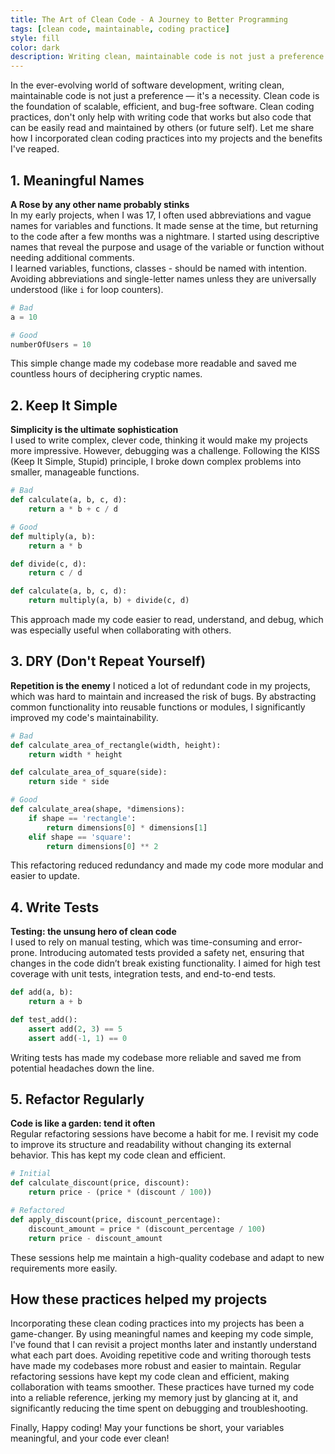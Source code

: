 ```yaml
---
title: The Art of Clean Code - A Journey to Better Programming
tags: [clean code, maintainable, coding practice]
style: fill
color: dark
description: Writing clean, maintainable code is not just a preference — it's a necessity.
---
```


In the ever-evolving world of software development, writing clean, maintainable code is not just a preference — it's a necessity. Clean code is the foundation of scalable, efficient, and bug-free software. Clean coding practices, don't only help with writing code that works but also code that can be easily read and maintained by others (or future self). Let me share how I incorporated clean coding practices into my projects and the benefits I've reaped.

## 1. Meaningful Names

**A Rose by any other name probably stinks**<br>
In my early projects, when I was 17, I often used abbreviations and vague names for variables and functions. It made sense at the time, but returning to the code after a few months was a nightmare. I started using descriptive names that reveal the purpose and usage of the variable or function without needing additional comments.<br>
I learned variables, functions, classes - should be named with intention. Avoiding abbreviations and single-letter names unless they are universally understood (like `i` for loop counters).

```python
# Bad
a = 10

# Good
numberOfUsers = 10
```
This simple change made my codebase more readable and saved me countless hours of deciphering cryptic names.

## 2. Keep It Simple
**Simplicity is the ultimate sophistication**<br>
I used to write complex, clever code, thinking it would make my projects more impressive. However, debugging was a challenge. Following the KISS (Keep It Simple, Stupid) principle, I broke down complex problems into smaller, manageable functions.

```python
# Bad
def calculate(a, b, c, d):
    return a * b + c / d

# Good
def multiply(a, b):
    return a * b

def divide(c, d):
    return c / d

def calculate(a, b, c, d):
    return multiply(a, b) + divide(c, d)
```
This approach made my code easier to read, understand, and debug, which was especially useful when collaborating with others.

## 3. DRY (Don't Repeat Yourself)
**Repetition is the enemy**
I noticed a lot of redundant code in my projects, which was hard to maintain and increased the risk of bugs. By abstracting common functionality into reusable functions or modules, I significantly improved my code's maintainability.

```python
# Bad
def calculate_area_of_rectangle(width, height):
    return width * height

def calculate_area_of_square(side):
    return side * side

# Good
def calculate_area(shape, *dimensions):
    if shape == 'rectangle':
        return dimensions[0] * dimensions[1]
    elif shape == 'square':
        return dimensions[0] ** 2
```
This refactoring reduced redundancy and made my code more modular and easier to update.

## 4. Write Tests
**Testing: the unsung hero of clean code**<br>
I used to rely on manual testing, which was time-consuming and error-prone. Introducing automated tests provided a safety net, ensuring that changes in the code didn’t break existing functionality. I aimed for high test coverage with unit tests, integration tests, and end-to-end tests.

```python
def add(a, b):
    return a + b

def test_add():
    assert add(2, 3) == 5
    assert add(-1, 1) == 0
```
Writing tests has made my codebase more reliable and saved me from potential headaches down the line.

## 5. Refactor Regularly
**Code is like a garden: tend it often**<br>
Regular refactoring sessions have become a habit for me. I revisit my code to improve its structure and readability without changing its external behavior. This has kept my code clean and efficient.

```python
# Initial
def calculate_discount(price, discount):
    return price - (price * (discount / 100))

# Refactored
def apply_discount(price, discount_percentage):
    discount_amount = price * (discount_percentage / 100)
    return price - discount_amount
```
These sessions help me maintain a high-quality codebase and adapt to new requirements more easily.

## How these practices helped my projects
Incorporating these clean coding practices into my projects has been a game-changer. By using meaningful names and keeping my code simple, I've found that I can revisit a project months later and instantly understand what each part does. Avoiding repetitive code and writing thorough tests have made my codebases more robust and easier to maintain. Regular refactoring sessions have kept my code clean and efficient, making collaboration with teams smoother. These practices have turned my code into a reliable reference, jerking my memory just by glancing at it, and significantly reducing the time spent on debugging and troubleshooting.

Finally, Happy coding! May your functions be short, your variables meaningful, and your code ever clean!
